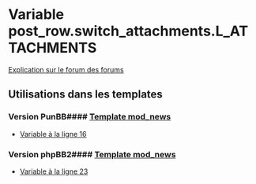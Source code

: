 # Variable post_row.switch_attachments.L_ATTACHMENTS
[Explication sur le forum des forums](http://forum.forumactif.com/t294113-listing-des-variables#post_row.switch_attachments.L_ATTACHMENTS)
## Utilisations dans les templates
### Version PunBB#### [Template mod_news](punbb/mod_news.md)
* [Variable à la ligne 16](../punbb/mod_news.tpl#L16)
### Version phpBB2#### [Template mod_news](subsilver/mod_news.md)
* [Variable à la ligne 23](../subsilver/mod_news.tpl#L23)